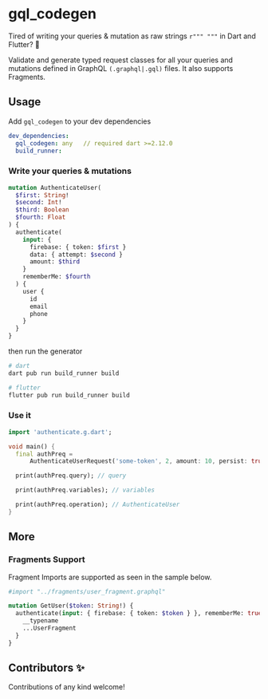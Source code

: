 # gql_codegen

Tired of writing your queries & mutation as raw strings `r""" """` in Dart and Flutter? 👋

Validate and generate typed request classes for all your queries and mutations defined in GraphQL `(.graphql|.gql)` files. It also supports Fragments.

## Usage

Add `gql_codegen` to your dev dependencies

```yaml
dev_dependencies:
  gql_codegen: any   // required dart >=2.12.0
  build_runner:
```

### Write your queries & mutations

```graphql
mutation AuthenticateUser(
  $first: String!
  $second: Int!
  $third: Boolean
  $fourth: Float
) {
  authenticate(
    input: {
      firebase: { token: $first }
      data: { attempt: $second }
      amount: $third
    }
    rememberMe: $fourth
  ) {
    user {
      id
      email
      phone
    }
  }
}
```

then run the generator

```sh
# dart
dart pub run build_runner build

# flutter
flutter pub run build_runner build
```

### Use it

```dart
import 'authenticate.g.dart';

void main() {
  final authPreq =
      AuthenticateUserRequest('some-token', 2, amount: 10, persist: true);

  print(authPreq.query); // query

  print(authPreq.variables); // variables

  print(authPreq.operation); // AuthenticateUser
}
```

## More

### Fragments Support

Fragment Imports are supported as seen in the sample below.

```graphql
#import "../fragments/user_fragment.graphql"

mutation GetUser($token: String!) {
  authenticate(input: { firebase: { token: $token } }, rememberMe: true) {
    __typename
    ...UserFragment
  }
}
```

## Contributors ✨

Contributions of any kind welcome!
